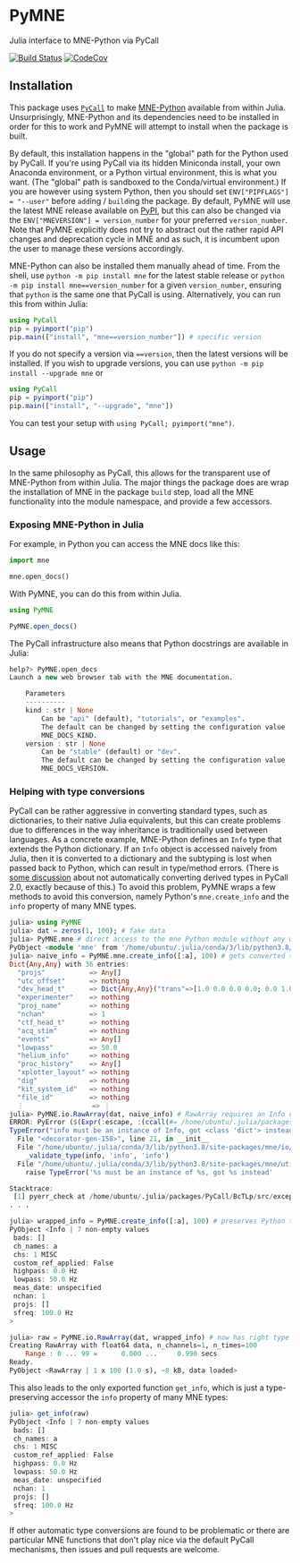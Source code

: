 # PyMNE
Julia interface to MNE-Python via PyCall

[![Build Status][build-img]][build-url] [![CodeCov][codecov-img]][codecov-url]

[build-img]: https://github.com/beacon-biosignals/PyMNE.jl/workflows/CI/badge.svg
[build-url]: https://github.com/beacon-biosignals/PyMNE.jl/actions
[codecov-img]: https://codecov.io/github/beacon-biosignals/PyMNE.jl/badge.svg?branch=main
[codecov-url]: https://codecov.io/github/beacon-biosignals/PyMNE.jl?branch=main


## Installation
This package uses [`PyCall`](https://github.com/JuliaPy/PyCall.jl/) to make
[MNE-Python](https://mne.tools) available from within Julia. Unsurprisingly,
MNE-Python and its dependencies need to be installed in order for this to work
and PyMNE will attempt to install when the package is built.

By default, this installation happens in the "global" path for the Python used
by PyCall. If you're using PyCall via its hidden Miniconda install, your own
Anaconda environment, or a Python virtual environment, this is what you want.
(The "global" path is sandboxed to the Conda/virtual environment.) If you are
however using system Python, then you should set `ENV["PIPFLAGS"] = "--user"`
before `add`ing / `build`ing the package. By default, PyMNE will use the latest
MNE release available on [PyPI](https://pypi.org/project/mne/), but this can also
be changed via the `ENV["MNEVERSION"] = version_number` for your preferred
`version_number`. Note that PyMNE explicitly does not try to abstract out
the rather rapid API changes and deprecation cycle in MNE and as such, it is
incumbent upon the user to manage these versions accordingly.


MNE-Python can also be installed them manually ahead of time.
From the shell, use `python -m pip install mne` for the latest stable release
or `python -m pip install mne==version_number` for a given `version_number`,
ensuring  that `python` is the same one that PyCall is using. Alternatively,
you can run this from within Julia:
```julia
using PyCall
pip = pyimport("pip")
pip.main(["install", "mne==version_number"]) # specific version
```

If you do not specify a version via `==version`, then the latest versions will be
installed. If you wish to upgrade versions, you can use
`python -m pip install --upgrade mne` or
```julia
using PyCall
pip = pyimport("pip")
pip.main(["install", "--upgrade", "mne"])
```

You can test your setup with `using PyCall; pyimport("mne")`.

## Usage

In the same philosophy as PyCall, this allows for the transparent use of
MNE-Python from within Julia.
The major things the package does are wrap the installation of MNE in the
package `build` step, load all the MNE functionality into the module namespace,
and provide a few accessors.


### Exposing MNE-Python in Julia

For example, in Python you can access the MNE docs like this:

```python
import mne

mne.open_docs()
```

With PyMNE, you can do this from within Julia.

```julia
using PyMNE

PyMNE.open_docs()
```

The PyCall infrastructure also means that Python docstrings are available
in Julia:

```julia
help?> PyMNE.open_docs
Launch a new web browser tab with the MNE documentation.

    Parameters
    ----------
    kind : str | None
        Can be "api" (default), "tutorials", or "examples".
        The default can be changed by setting the configuration value
        MNE_DOCS_KIND.
    version : str | None
        Can be "stable" (default) or "dev".
        The default can be changed by setting the configuration value
        MNE_DOCS_VERSION.
```

### Helping with type conversions

PyCall can be rather aggressive in converting standard types, such as
dictionaries, to their native Julia equivalents, but this can create problems
due to differences in the way inheritance is traditionally used between
languages.
As a concrete example, MNE-Python defines an `Info` type that extends the
Python dictionary.
If an `Info` object is accessed naively from Julia, then it is converted to a
dictionary and the subtyping is lost when passed back to Python, which can
result in type/method errors.
(There is [some discussion](https://github.com/JuliaPy/PyCall.jl/issues/629)
about not automatically converting derived types in PyCall 2.0, exactly
because of this.)
To avoid this problem, PyMNE wraps a few methods to avoid this conversion,
namely Python's `mne.create_info` and the `info` property of many MNE types.

```julia
julia> using PyMNE
julia> dat = zeros(1, 100); # fake data
julia> PyMNE.mne # direct access to the mne Python module without any wrapping
PyObject <module 'mne' from '/home/ubuntu/.julia/conda/3/lib/python3.8/site-packages/mne/__init__.py'>
julia> naive_info = PyMNE.mne.create_info([:a], 100) # gets converted to a Julia dictionary
Dict{Any,Any} with 36 entries:
  "projs"           => Any[]
  "utc_offset"      => nothing
  "dev_head_t"      => Dict{Any,Any}("trans"=>[1.0 0.0 0.0 0.0; 0.0 1.0 0.0 0.0; 0.0 0.0 1.0 0.0; 0.0 0.0 0.0 1.0],"to"=>4,"from"=>1)
  "experimenter"    => nothing
  "proj_name"       => nothing
  "nchan"           => 1
  "ctf_head_t"      => nothing
  "acq_stim"        => nothing
  "events"          => Any[]
  "lowpass"         => 50.0
  "helium_info"     => nothing
  "proc_history"    => Any[]
  "xplotter_layout" => nothing
  "dig"             => nothing
  "kit_system_id"   => nothing
  "file_id"         => nothing
  ⋮                 => ⋮
julia> PyMNE.io.RawArray(dat, naive_info) # RawArray requires an Info object and not a 'simple' dictionary
ERROR: PyError ($(Expr(:escape, :(ccall(#= /home/ubuntu/.julia/packages/PyCall/BcTLp/src/pyfncall.jl:43 =# @pysym(:PyObject_Call), PyPtr, (PyPtr, PyPtr, PyPtr), o, pyargsptr, kw))))) <class 'TypeError'>
TypeError("info must be an instance of Info, got <class 'dict'> instead")
  File "<decorator-gen-158>", line 21, in __init__
  File "/home/ubuntu/.julia/conda/3/lib/python3.8/site-packages/mne/io/array/array.py", line 56, in __init__
    _validate_type(info, 'info', 'info')
  File "/home/ubuntu/.julia/conda/3/lib/python3.8/site-packages/mne/utils/check.py", line 379, in _validate_type
    raise TypeError('%s must be an instance of %s, got %s instead'

Stacktrace:
 [1] pyerr_check at /home/ubuntu/.julia/packages/PyCall/BcTLp/src/exception.jl:62 [inlined]
. . .

julia> wrapped_info = PyMNE.create_info([:a], 100) # preserves Python type and show method
PyObject <Info | 7 non-empty values
 bads: []
 ch_names: a
 chs: 1 MISC
 custom_ref_applied: False
 highpass: 0.0 Hz
 lowpass: 50.0 Hz
 meas_date: unspecified
 nchan: 1
 projs: []
 sfreq: 100.0 Hz
>

julia> raw = PyMNE.io.RawArray(dat, wrapped_info) # now has right type
Creating RawArray with float64 data, n_channels=1, n_times=100
    Range : 0 ... 99 =      0.000 ...     0.990 secs
Ready.
PyObject <RawArray | 1 x 100 (1.0 s), ~8 kB, data loaded>
```

This also leads to the only exported function `get_info`, which is just a
type-preserving accessor the `info` property of many MNE types:
```julia
julia> get_info(raw)
PyObject <Info | 7 non-empty values
 bads: []
 ch_names: a
 chs: 1 MISC
 custom_ref_applied: False
 highpass: 0.0 Hz
 lowpass: 50.0 Hz
 meas_date: unspecified
 nchan: 1
 projs: []
 sfreq: 100.0 Hz
>
```

If other automatic type conversions are found to be problematic or there are
particular MNE functions that don't play nice via the default PyCall mechanisms,
then issues and pull requests are welcome.
